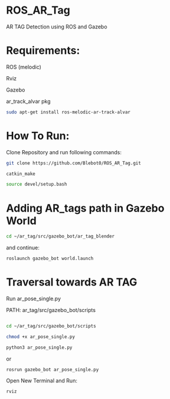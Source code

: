 # ROS_AR_Tag
AR TAG Detection using ROS and Gazebo

# Requirements:

ROS (melodic)

Rviz

Gazebo

ar_track_alvar pkg
```bash 
sudo apt-get install ros-melodic-ar-track-alvar
```

# How To Run:

Clone Repository and run following commands:

```bash
git clone https://github.com/Blebot0/ROS_AR_Tag.git

catkin_make

source devel/setup.bash
```
# Adding AR_tags path in Gazebo World

```bash
cd ~/ar_tag/src/gazebo_bot/ar_tag_blender
```
and continue:

```bash
roslaunch gazebo_bot world.launch
```

# Traversal towards AR TAG

Run ar_pose_single.py

PATH: ar_tag/src/gazebo_bot/scripts

```bash 

cd ~/ar_tag/src/gazebo_bot/scripts

chmod +x ar_pose_single.py

python3 ar_pose_single.py
```
or

```bash 
rosrun gazebo_bot ar_pose_single.py
```

Open New Terminal and Run:

```bash 
rviz
```





